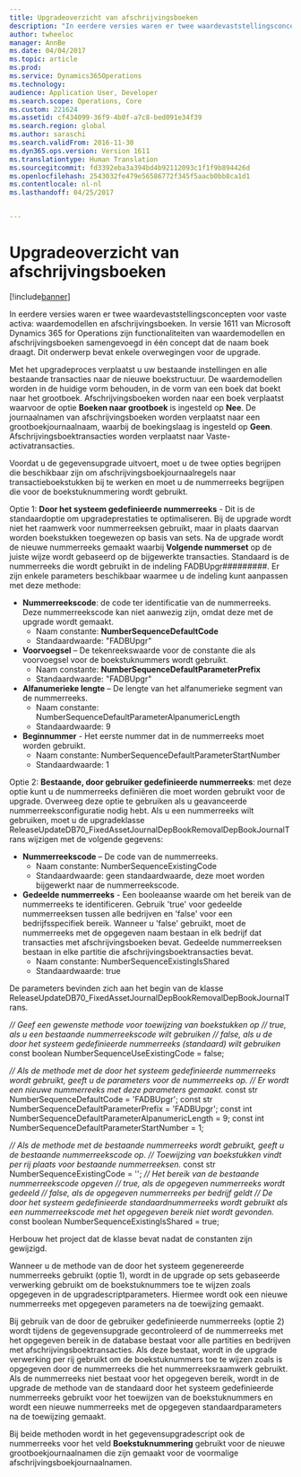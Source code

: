 ```yaml
---
title: Upgradeoverzicht van afschrijvingsboeken
description: "In eerdere versies waren er twee waardevaststellingsconcepten voor vaste activa: waardemodellen en afschrijvingsboeken. In versie 1611 van Microsoft Dynamics 365 for Operations zijn functionaliteiten van waardemodellen en afschrijvingsboeken samengevoegd in één concept dat de naam boek draagt. Dit onderwerp bevat enkele overwegingen voor de upgrade."
author: twheeloc
manager: AnnBe
ms.date: 04/04/2017
ms.topic: article
ms.prod: 
ms.service: Dynamics365Operations
ms.technology: 
audience: Application User, Developer
ms.search.scope: Operations, Core
ms.custom: 221624
ms.assetid: cf434099-36f9-4b0f-a7c8-bed091e34f39
ms.search.region: global
ms.author: saraschi
ms.search.validFrom: 2016-11-30
ms.dyn365.ops.version: Version 1611
ms.translationtype: Human Translation
ms.sourcegitcommit: fd3392eba3a394bd4b92112093c1f1f9b894426d
ms.openlocfilehash: 2543032fe479e56586772f345f5aacb0bb8ca1d1
ms.contentlocale: nl-nl
ms.lasthandoff: 04/25/2017


---
```


# <a name="depreciation-book-upgrade-overview"></a>Upgradeoverzicht van afschrijvingsboeken

[!include[banner](../includes/banner.md)]


In eerdere versies waren er twee waardevaststellingsconcepten voor vaste activa: waardemodellen en afschrijvingsboeken. In versie 1611 van Microsoft Dynamics 365 for Operations zijn functionaliteiten van waardemodellen en afschrijvingsboeken samengevoegd in één concept dat de naam boek draagt. Dit onderwerp bevat enkele overwegingen voor de upgrade. 

Met het upgradeproces verplaatst u uw bestaande instellingen en alle bestaande transacties naar de nieuwe boekstructuur. De waardemodellen worden in de huidige vorm behouden, in de vorm van een boek dat boekt naar het grootboek. Afschrijvingsboeken worden naar een boek verplaatst waarvoor de optie **Boeken naar grootboek** is ingesteld op **Nee**. De journaalnamen van afschrijvingsboeken worden verplaatst naar een grootboekjournaalnaam, waarbij de boekingslaag is ingesteld op **Geen**. Afschrijvingsboektransacties worden verplaatst naar Vaste-activatransacties. 

Voordat u de gegevensupgrade uitvoert, moet u de twee opties begrijpen die beschikbaar zijn om afschrijvingsboekjournaalregels naar transactieboekstukken bij te werken en moet u de nummerreeks begrijpen die voor de boekstuknummering wordt gebruikt. 

Optie 1: **Door het systeem gedefinieerde nummerreeks** - Dit is de standaardoptie om upgradeprestaties te optimaliseren. Bij de upgrade wordt niet het raamwerk voor nummerreeksen gebruikt, maar in plaats daarvan worden boekstukken toegewezen op basis van sets. Na de upgrade wordt de nieuwe nummerreeks gemaakt waarbij **Volgende nummerset** op de juiste wijze wordt gebaseerd op de bijgewerkte transacties. Standaard is de nummerreeks die wordt gebruikt in de indeling FADBUpgr\#\#\#\#\#\#\#\#\#. Er zijn enkele parameters beschikbaar waarmee u de indeling kunt aanpassen met deze methode:

-   **Nummerreekscode**: de code ter identificatie van de nummerreeks. Deze nummerreekscode kan niet aanwezig zijn, omdat deze met de upgrade wordt gemaakt.
    -   Naam constante: **NumberSequenceDefaultCode**
    -   Standaardwaarde: "FADBUpgr"
-   **Voorvoegsel** – De tekenreekswaarde voor de constante die als voorvoegsel voor de boekstuknummers wordt gebruikt.
    -   Naam constante: **NumberSequenceDefaultParameterPrefix**
    -   Standaardwaarde: "FADBUpgr"
-   **Alfanumerieke lengte** – De lengte van het alfanumerieke segment van de nummerreeks.
    -   Naam constante: NumberSequenceDefaultParameterAlpanumericLength
    -   Standaardwaarde: 9
-   **Beginnummer** - Het eerste nummer dat in de nummerreeks moet worden gebruikt.
    -   Naam constante: NumberSequenceDefaultParameterStartNumber
    -   Standaardwaarde: 1

Optie 2: **Bestaande, door gebruiker gedefinieerde nummerreeks**: met deze optie kunt u de nummerreeks definiëren die moet worden gebruikt voor de upgrade. Overweeg deze optie te gebruiken als u geavanceerde nummerreeksconfiguratie nodig hebt. Als u een nummerreeks wilt gebruiken, moet u de upgradeklasse ReleaseUpdateDB70\_FixedAssetJournalDepBookRemovalDepBookJournalTrans wijzigen met de volgende gegevens:

-   **Nummerreekscode** – De code van de nummerreeks.
    -   Naam constante: NumberSequenceExistingCode
    -   Standaardwaarde: geen standaardwaarde, deze moet worden bijgewerkt naar de nummerreekscode.
-   **Gedeelde nummerreeks** - Een booleaanse waarde om het bereik van de nummerreeks te identificeren. Gebruik 'true' voor gedeelde nummerreeksen tussen alle bedrijven en 'false' voor een bedrijfsspecifiek bereik. Wanneer u 'false' gebruikt, moet de nummerreeks met de opgegeven naam bestaan in elk bedrijf dat transacties met afschrijvingsboeken bevat. Gedeelde nummerreeksen bestaan in elke partitie die afschrijvingsboektransacties bevat.
    -   Naam constante: NumberSequenceExistingIsShared
    -   Standaardwaarde: true

De parameters bevinden zich aan het begin van de klasse ReleaseUpdateDB70\_FixedAssetJournalDepBookRemovalDepBookJournalTrans. 

*// Geef een gewenste methode voor toewijzing van boekstukken op* 
*// true, als u een bestaande nummerreekscode wilt gebruiken* 
*// false, als u de door het systeem gedefinieerde nummerreeks (standaard) wilt gebruiken* const boolean NumberSequenceUseExistingCode = false;  

*// Als de methode met de door het systeem gedefinieerde nummerreeks wordt gebruikt, geeft u de parameters voor de nummerreeks op.*
*// Er wordt een nieuwe nummerreeks met deze parameters gemaakt.* const str NumberSequenceDefaultCode = 'FADBUpgr'; const str NumberSequenceDefaultParameterPrefix = 'FADBUpgr'; const int NumberSequenceDefaultParameterAlpanumericLength = 9; const int NumberSequenceDefaultParameterStartNumber = 1;   

*// Als de methode met de bestaande nummerreeks wordt gebruikt, geeft u de bestaande nummerreekscode op.* 
*// Toewijzing van boekstukken vindt per rij plaats voor bestaande nummerreeksen.* const str NumberSequenceExistingCode = ''; *// Het bereik van de bestaande nummerreekscode opgeven* 
*// true, als de opgegeven nummerreeks wordt gedeeld* 
*// false, als de opgegeven nummerreeks per bedrijf geldt* 
*// De door het systeem gedefinieerde standaardnummerreeks wordt gebruikt als een nummerreekscode met het opgegeven bereik niet wordt gevonden.* const boolean NumberSequenceExistingIsShared = true; 

Herbouw het project dat de klasse bevat nadat de constanten zijn gewijzigd. 

Wanneer u de methode van de door het systeem gegenereerde nummerreeks gebruikt (optie 1), wordt in de upgrade op sets gebaseerde verwerking gebruikt om de boekstuknummers toe te wijzen zoals opgegeven in de upgradescriptparameters. Hiermee wordt ook een nieuwe nummerreeks met opgegeven parameters na de toewijzing gemaakt. 

Bij gebruik van de door de gebruiker gedefinieerde nummerreeks (optie 2) wordt tijdens de gegevensupgrade gecontroleerd of de nummerreeks met het opgegeven bereik in de database bestaat voor alle partities en bedrijven met afschrijvingsboektransacties. Als deze bestaat, wordt in de upgrade verwerking per rij gebruikt om de boekstuknummers toe te wijzen zoals is opgegeven door de nummerreeks die het nummerreeksraamwerk gebruikt. Als de nummerreeks niet bestaat voor het opgegeven bereik, wordt in de upgrade de methode van de standaard door het systeem gedefinieerde nummerreeks gebruikt voor het toewijzen van de boekstuknummers en wordt een nieuwe nummerreeks met de opgegeven standaardparameters na de toewijzing gemaakt.

Bij beide methoden wordt in het gegevensupgradescript ook de nummerreeks voor het veld **Boekstuknummering** gebruikt voor de nieuwe grootboekjournaalnamen die zijn gemaakt voor de voormalige afschrijvingsboekjournaalnamen.




